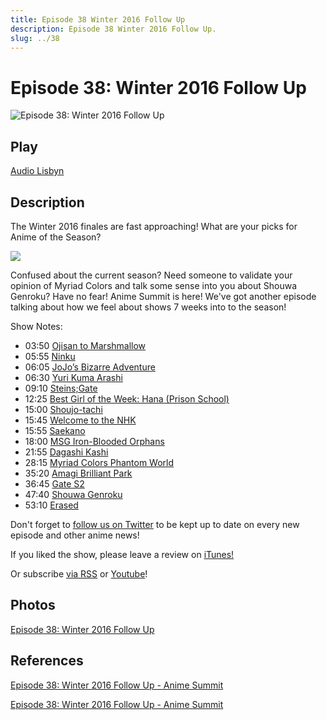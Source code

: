 ```yaml
---
title: Episode 38 Winter 2016 Follow Up
description: Episode 38 Winter 2016 Follow Up.
slug: ../38
---
```


# Episode 38: Winter 2016 Follow Up

![Episode 38: Winter 2016 Follow Up](https://i.imgur.com/dmtECWo.png)

## Play

[Audio Lisbyn](http://traffic.libsyn.com/ranime/final_38_mixdown.mp3)

## Description

The Winter 2016 finales are fast approaching! What are your picks for Anime of the Season?

[![](https://i.imgur.com/EPnQc1R.png)](http://traffic.libsyn.com/ranime/final_38_mixdown.mp3)

Confused about the current season? Need someone to validate your opinion of Myriad Colors and talk some sense into you about Shouwa Genroku? Have no fear! Anime Summit is here! We've got another episode talking about how we feel about shows 7 weeks into to the season!

Show Notes:

*   03:50 [Ojisan to Marshmallow](http://myanimelist.net/anime/31848/Ojisan_to_Marshmallow?q=marshma)
*   05:55 [Ninku](http://myanimelist.net/anime/912/Ninku?q=nink)
*   06:05 [JoJo’s Bizarre Adventure](http://myanimelist.net/anime/20899/JoJo_no_Kimyou_na_Bouken__Stardust_Crusaders)
*   06:30 [Yuri Kuma Arashi](http://myanimelist.net/anime/26165/Yuri_Kuma_Arashi)
*   09:10 [Steins;Gate](http://myanimelist.net/anime/9253/Steins_Gate?q=steins)
*   12:25 [Best Girl of the Week: Hana (Prison School)](http://myanimelist.net/character/64847/Hana_Midorikawa)
*   15:00 [Shoujo-tachi](http://myanimelist.net/anime/31914/Shoujo-tachi_wa_Kouya_wo_Mezasu?q=shoujo%20tac)
*   15:45 [Welcome to the NHK](http://myanimelist.net/anime/1210/NHK_ni_Youkoso)
*   15:55 [Saekano](http://myanimelist.net/anime/23277/Saenai_Heroine_no_Sodatekata)
*   18:00 [MSG Iron-Blooded Orphans](http://myanimelist.net/anime/31251/Mobile_Suit_Gundam__Iron-Blooded_Orphans)
*   21:55 [Dagashi Kashi](http://myanimelist.net/anime/31636/Dagashi_Kashi)
*   28:15 [Myriad Colors Phantom World](http://myanimelist.net/anime/31442/Musaigen_no_Phantom_World)
*   35:20 [Amagi Brilliant Park](http://myanimelist.net/anime/22147/Amagi_Brilliant_Park?q=amagi)
*   36:45 [Gate S2](http://myanimelist.net/anime/31637/Gate__Jieitai_Kanochi_nite_Kaku_Tatakaeri_2nd_Season)
*   47:40 [Shouwa Genroku](http://myanimelist.net/anime/28735/Shouwa_Genroku_Rakugo_Shinjuu)
*   53:10 [Erased](http://myanimelist.net/anime/31043/Boku_dake_ga_Inai_Machi)

Don't forget to [follow us on Twitter](https://twitter.animesummit.net/) to be kept up to date on every new episode and other anime news!

If you liked the show, please leave a review on [iTunes!](http://itunes.animesummit.net/)

Or subscribe [via RSS](http://ranime.libsyn.com/rss) or [Youtube](http://yt.animesummit.net/)!

## Photos

[Episode 38: Winter 2016 Follow Up](https://i.imgur.com/dmtECWo.png)

## References

[Episode 38: Winter 2016 Follow Up - Anime Summit](https://web.archive.org/web/20160319160102/http://animesummit.net/episode-38-winter-2016-follow-up)

[Episode 38: Winter 2016 Follow Up - Anime Summit](http://animesummit.net/episode-38-winter-2016-follow-up)